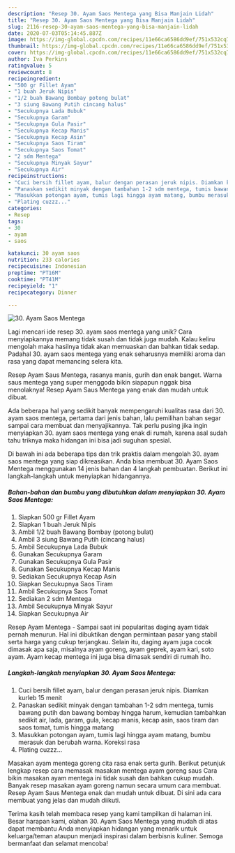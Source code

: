 ```yaml
---
description: "Resep 30. Ayam Saos Mentega yang Bisa Manjain Lidah"
title: "Resep 30. Ayam Saos Mentega yang Bisa Manjain Lidah"
slug: 2116-resep-30-ayam-saos-mentega-yang-bisa-manjain-lidah
date: 2020-07-03T05:14:45.887Z
image: https://img-global.cpcdn.com/recipes/11e66ca6586dd9ef/751x532cq70/30-ayam-saos-mentega-foto-resep-utama.jpg
thumbnail: https://img-global.cpcdn.com/recipes/11e66ca6586dd9ef/751x532cq70/30-ayam-saos-mentega-foto-resep-utama.jpg
cover: https://img-global.cpcdn.com/recipes/11e66ca6586dd9ef/751x532cq70/30-ayam-saos-mentega-foto-resep-utama.jpg
author: Iva Perkins
ratingvalue: 5
reviewcount: 8
recipeingredient:
- "500 gr Fillet Ayam"
- "1 buah Jeruk Nipis"
- "1/2 buah Bawang Bombay potong bulat"
- "3 siung Bawang Putih cincang halus"
- "Secukupnya Lada Bubuk"
- "Secukupnya Garam"
- "Secukupnya Gula Pasir"
- "Secukupnya Kecap Manis"
- "Secukupnya Kecap Asin"
- "Secukupnya Saos Tiram"
- "Secukupnya Saos Tomat"
- "2 sdm Mentega"
- "Secukupnya Minyak Sayur"
- "Secukupnya Air"
recipeinstructions:
- "Cuci bersih fillet ayam, balur dengan perasan jeruk nipis. Diamkan kurleb 15 menit"
- "Panaskan sedikit minyak dengan tambahan 1-2 sdm mentega, tumis bawang putih dan bawang bombay hingga harum, kemudian tambahkan sedikit air, lada, garam, gula, kecap manis, kecap asin, saos tiram dan saos tomat, tumis hingga matang"
- "Masukkan potongan ayam, tumis lagi hingga ayam matang, bumbu merasuk dan berubah warna. Koreksi rasa"
- "Plating cuzzz..."
categories:
- Resep
tags:
- 30
- ayam
- saos

katakunci: 30 ayam saos 
nutrition: 233 calories
recipecuisine: Indonesian
preptime: "PT16M"
cooktime: "PT41M"
recipeyield: "1"
recipecategory: Dinner

---
```



![30. Ayam Saos Mentega](https://img-global.cpcdn.com/recipes/11e66ca6586dd9ef/751x532cq70/30-ayam-saos-mentega-foto-resep-utama.jpg)

Lagi mencari ide resep 30. ayam saos mentega yang unik? Cara menyiapkannya memang tidak susah dan tidak juga mudah. Kalau keliru mengolah maka hasilnya tidak akan memuaskan dan bahkan tidak sedap. Padahal 30. ayam saos mentega yang enak seharusnya memiliki aroma dan rasa yang dapat memancing selera kita.

Resep Ayam Saus Mentega, rasanya manis, gurih dan enak banget. Warna saus mentega yang super menggoda bikin siapapun nggak bisa menolaknya! Resep Ayam Saus Mentega yang enak dan mudah untuk dibuat.

Ada beberapa hal yang sedikit banyak mempengaruhi kualitas rasa dari 30. ayam saos mentega, pertama dari jenis bahan, lalu pemilihan bahan segar sampai cara membuat dan menyajikannya. Tak perlu pusing jika ingin menyiapkan 30. ayam saos mentega yang enak di rumah, karena asal sudah tahu triknya maka hidangan ini bisa jadi suguhan spesial.


Di bawah ini ada beberapa tips dan trik praktis dalam mengolah 30. ayam saos mentega yang siap dikreasikan. Anda bisa membuat 30. Ayam Saos Mentega menggunakan 14 jenis bahan dan 4 langkah pembuatan. Berikut ini langkah-langkah untuk menyiapkan hidangannya.

<!--inarticleads1-->

##### Bahan-bahan dan bumbu yang dibutuhkan dalam menyiapkan 30. Ayam Saos Mentega:

1. Siapkan 500 gr Fillet Ayam
1. Siapkan 1 buah Jeruk Nipis
1. Ambil 1/2 buah Bawang Bombay (potong bulat)
1. Ambil 3 siung Bawang Putih (cincang halus)
1. Ambil Secukupnya Lada Bubuk
1. Gunakan Secukupnya Garam
1. Gunakan Secukupnya Gula Pasir
1. Gunakan Secukupnya Kecap Manis
1. Sediakan Secukupnya Kecap Asin
1. Siapkan Secukupnya Saos Tiram
1. Ambil Secukupnya Saos Tomat
1. Sediakan 2 sdm Mentega
1. Ambil Secukupnya Minyak Sayur
1. Siapkan Secukupnya Air


Resep Ayam Mentega - Sampai saat ini popularitas daging ayam tidak pernah menurun. Hal ini dibuktikan dengan permintaan pasar yang stabil serta harga yang cukup terjangkau. Selain itu, daging ayam juga cocok dimasak apa saja, misalnya ayam goreng, ayam geprek, ayam kari, soto ayam. Ayam kecap mentega ini juga bisa dimasak sendiri di rumah lho. 

<!--inarticleads2-->

##### Langkah-langkah menyiapkan 30. Ayam Saos Mentega:

1. Cuci bersih fillet ayam, balur dengan perasan jeruk nipis. Diamkan kurleb 15 menit
1. Panaskan sedikit minyak dengan tambahan 1-2 sdm mentega, tumis bawang putih dan bawang bombay hingga harum, kemudian tambahkan sedikit air, lada, garam, gula, kecap manis, kecap asin, saos tiram dan saos tomat, tumis hingga matang
1. Masukkan potongan ayam, tumis lagi hingga ayam matang, bumbu merasuk dan berubah warna. Koreksi rasa
1. Plating cuzzz...


Masakan ayam mentega goreng cita rasa enak serta gurih. Berikut petunjuk lengkap resep cara memasak masakan mentega ayam goreng saus Cara bikin masakan ayam mentega ini tidak susah dan bahkan cukup mudah. Banyak resep masakan ayam goreng namun secara umum cara membuat. Resep Ayam Saus Mentega enak dan mudah untuk dibuat. Di sini ada cara membuat yang jelas dan mudah diikuti. 

Terima kasih telah membaca resep yang kami tampilkan di halaman ini. Besar harapan kami, olahan 30. Ayam Saos Mentega yang mudah di atas dapat membantu Anda menyiapkan hidangan yang menarik untuk keluarga/teman ataupun menjadi inspirasi dalam berbisnis kuliner. Semoga bermanfaat dan selamat mencoba!
